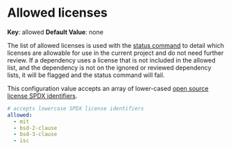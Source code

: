 # Allowed licenses

**Key**: allowed
**Default Value**: none

The list of allowed licenses is used with the [status command](../commands.md#status) to detail which licenses are allowable for use in the current project and do not need further review.  If a dependency uses a license that is not included in the allowed list, and the dependency is not on the ignored or reviewed dependency lists, it will be flagged and the status command will fail.

This configuration value accepts an array of lower-cased [open source license SPDX identifiers](https://spdx.org/licenses/).

```yml
# accepts lowercase SPDX license identifiers
allowed:
  - mit
  - bsd-2-clause
  - bsd-3-clause
  - isc
```
